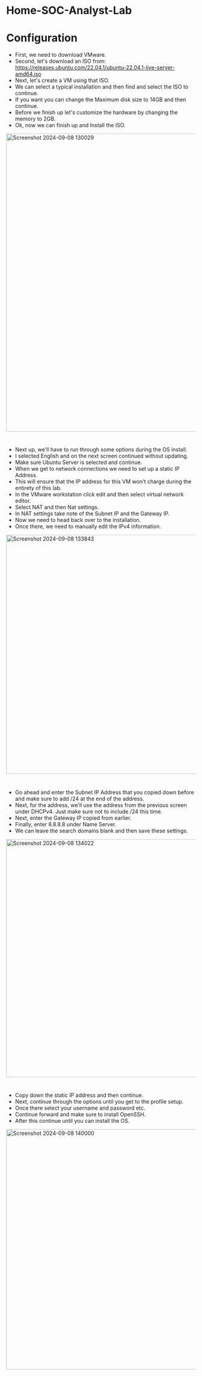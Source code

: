 # Home-SOC-Analyst-Lab
# Configuration
- First, we need to download VMware.
- Second, let's download an ISO from: https://releases.ubuntu.com/22.04.1/ubuntu-22.04.1-live-server-amd64.iso
- Next, let's create a VM using that ISO.
- We can select a typical installation and then find and select the ISO to continue.
- If you want you can change the Maximum disk size to 14GB and then continue.
- Before we finish up let's customize the hardware by changing the memory to 2GB.
- Ok, now we can finish up and Install the ISO.
<img width="791" alt="Screenshot 2024-09-08 130029" src="https://github.com/user-attachments/assets/5f2c8631-3c3d-4cbc-97b4-9671034bf5bd">

#

- Next up, we'll have to run through some options during the OS install.
- I selected English and on the next screen continued without updating.
- Make sure Ubuntu Server is selected and continue.
- When we get to network connections we need to set up a static IP Address.
- This will ensure that the IP address for this VM won't charge during the entirety of this lab.
- In the VMware workstation click edit and then select virtual network editor.
- Select NAT and then Nat settings.
- In NAT settings take note of the Subnet IP and the Gateway IP.
- Now we need to head back over to the installation.
- Once there, we need to manually edit the IPv4 information.
 <img width="635" alt="Screenshot 2024-09-08 133843" src="https://github.com/user-attachments/assets/d0df8011-a7fd-49c1-8e8c-ffded6352414">

 #

- Go ahead and enter the Subnet IP Address that you copied down before and make sure to add /24 at the end of the address.
- Next, for the address, we'll use the address from the previous screen under DHCPv4. Just make sure not to include /24 this time.
- Next, enter the Gateway IP copied from earlier.
- Finally, enter 8.8.8.8 under Name Server.
- We can leave the search domains blank and then save these settings.
 <img width="632" alt="Screenshot 2024-09-08 134022" src="https://github.com/user-attachments/assets/8bc807f1-bd14-4fcf-b998-6e40e434247e">

 #

- Copy down the static IP address and then continue.
- Next, continue through the options until you get to the profile setup.
- Once there select your username and password etc.
- Continue forward and make sure to install OpenSSH.
- After this continue until you can install the OS.
<img width="638" alt="Screenshot 2024-09-08 140000" src="https://github.com/user-attachments/assets/158d1619-c960-4532-94d6-5371e903fd39">
